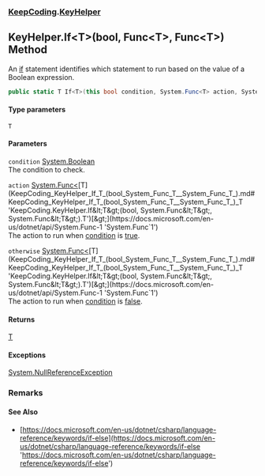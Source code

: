 ### [KeepCoding](KeepCoding.md 'KeepCoding').[KeyHelper](KeepCoding_KeyHelper.md 'KeepCoding.KeyHelper')
## KeyHelper.If&lt;T&gt;(bool, Func&lt;T&gt;, Func&lt;T&gt;) Method
An [if](https://docs.microsoft.com/en-us/dotnet/csharp/language-reference/keywords/if 'https://docs.microsoft.com/en-us/dotnet/csharp/language-reference/keywords/if') statement identifies which statement to run based on the value of a Boolean expression.  
```csharp
public static T If<T>(this bool condition, System.Func<T> action, System.Func<T> otherwise);
```
#### Type parameters
<a name='KeepCoding_KeyHelper_If_T_(bool_System_Func_T__System_Func_T_)_T'></a>
`T`  
  
#### Parameters
<a name='KeepCoding_KeyHelper_If_T_(bool_System_Func_T__System_Func_T_)_condition'></a>
`condition` [System.Boolean](https://docs.microsoft.com/en-us/dotnet/api/System.Boolean 'System.Boolean')  
The condition to check.
  
<a name='KeepCoding_KeyHelper_If_T_(bool_System_Func_T__System_Func_T_)_action'></a>
`action` [System.Func&lt;](https://docs.microsoft.com/en-us/dotnet/api/System.Func-1 'System.Func`1')[T](KeepCoding_KeyHelper_If_T_(bool_System_Func_T__System_Func_T_).md#KeepCoding_KeyHelper_If_T_(bool_System_Func_T__System_Func_T_)_T 'KeepCoding.KeyHelper.If&lt;T&gt;(bool, System.Func&lt;T&gt;, System.Func&lt;T&gt;).T')[&gt;](https://docs.microsoft.com/en-us/dotnet/api/System.Func-1 'System.Func`1')  
The action to run when [condition](KeepCoding_KeyHelper_If_T_(bool_System_Func_T__System_Func_T_).md#KeepCoding_KeyHelper_If_T_(bool_System_Func_T__System_Func_T_)_condition 'KeepCoding.KeyHelper.If&lt;T&gt;(bool, System.Func&lt;T&gt;, System.Func&lt;T&gt;).condition') is [true](https://docs.microsoft.com/en-us/dotnet/csharp/language-reference/builtin-types/bool 'https://docs.microsoft.com/en-us/dotnet/csharp/language-reference/builtin-types/bool').
  
<a name='KeepCoding_KeyHelper_If_T_(bool_System_Func_T__System_Func_T_)_otherwise'></a>
`otherwise` [System.Func&lt;](https://docs.microsoft.com/en-us/dotnet/api/System.Func-1 'System.Func`1')[T](KeepCoding_KeyHelper_If_T_(bool_System_Func_T__System_Func_T_).md#KeepCoding_KeyHelper_If_T_(bool_System_Func_T__System_Func_T_)_T 'KeepCoding.KeyHelper.If&lt;T&gt;(bool, System.Func&lt;T&gt;, System.Func&lt;T&gt;).T')[&gt;](https://docs.microsoft.com/en-us/dotnet/api/System.Func-1 'System.Func`1')  
The action to run when [condition](KeepCoding_KeyHelper_If_T_(bool_System_Func_T__System_Func_T_).md#KeepCoding_KeyHelper_If_T_(bool_System_Func_T__System_Func_T_)_condition 'KeepCoding.KeyHelper.If&lt;T&gt;(bool, System.Func&lt;T&gt;, System.Func&lt;T&gt;).condition') is [false](https://docs.microsoft.com/en-us/dotnet/csharp/language-reference/builtin-types/bool 'https://docs.microsoft.com/en-us/dotnet/csharp/language-reference/builtin-types/bool').
  
#### Returns
[T](KeepCoding_KeyHelper_If_T_(bool_System_Func_T__System_Func_T_).md#KeepCoding_KeyHelper_If_T_(bool_System_Func_T__System_Func_T_)_T 'KeepCoding.KeyHelper.If&lt;T&gt;(bool, System.Func&lt;T&gt;, System.Func&lt;T&gt;).T')  
#### Exceptions
[System.NullReferenceException](https://docs.microsoft.com/en-us/dotnet/api/System.NullReferenceException 'System.NullReferenceException')  
### Remarks
#### See Also
- [https://docs.microsoft.com/en-us/dotnet/csharp/language-reference/keywords/if-else](https://docs.microsoft.com/en-us/dotnet/csharp/language-reference/keywords/if-else 'https://docs.microsoft.com/en-us/dotnet/csharp/language-reference/keywords/if-else')
